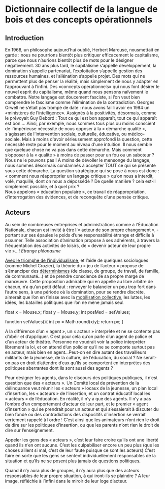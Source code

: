 # Dictionnaire collectif de la langue de bois et des concepts opérationnels
## Introduction
En 1968, un philosophe aujourd’hui oublié, Herbert Marcuse, nousmettait en garde : nous ne pourrions bientôt plus critiquer efficacement le capitalisme, parce que nous n’aurions bientôt plus de mots pour le désigner négativement. 30 ans plus tard, le capitalisme s’appelle développement, la domination s’appelle partenariat, l’exploitation s’appelle gestion des ressources humaines, et l’aliénation s’appelle projet. Des mots qui ne permettent plus de penser la réalité, mais simplement de nous y adapter en l’approuvant à l’infini. Des «concepts opérationnels» qui nous font désirer le nouvel esprit du capitalisme, même quand nous pensons naïvement le combattre. Notre langage est doucement fasciste, si l’on veut bien comprendre le fascisme comme l’élimination de la contradiction. Georges Orwell ne s’était pas trompé de date : nous avons failli avoir en 1984 un «ministères de l’intelligence». Assignés à la positivités, désormais, comme le prévoyait Guy Debord : Tout ce qui est bon apparaît, tout ce qui apparaît est bon....
Ainsi, par exemple, nous sommes tous plus ou moins conscient de l'impérieuse nécessité de nous opposer à la « démarche qualité », s'agissant de l'intervention sociale, culturelle, éducative, ou médico-sociale. Mais à moins d'avoir sérieusement approfondi la question, cette nécessité reste pour le moment au niveau d'une intuition. Il nous semble que quelque chose ne va pas dans cette démarche. Mais comment s’opposer à la « qualité » à moins de passer pour un fou ou un saboteur ? Nous ne le pouvons pas ! A moins de dévoiler le mensonge du langage, nous sommes désormais condamnés à accepter TOUT ce qui se présente sous cette démarche.
La question stratégique qui se pose à nous est donc : « comment nous réapproprier un langage critique » qu’on nous a interdit, volé, maquillé, dont on nous a dépossédé ? De quelle manière ? cela est-il simplement possible, et à quel prix ?  
Nous appelons « éducation populaire », ce travail de réappropriation, d’interrogation des évidences, et de reconquête d’une pensée critique.

## Acteurs
Au sein de nombreuses entreprises et administrations comme à l'Éducation Nationale, chacun est invité à être l'« acteur de son propre changement », ‑ portant sur ses épaules le poids d’une responsabilité étrange et difficile à assumer. Telle association d’animation propose à ses adhérents, à travers la fréquentation des activités de loisirs, de « devenir acteur de leur propre vie »…! *Étrange pléonasme*

[Avec le triomphe de l’individualisme](http://www.thomasguesnon.fr), et l’aide de quelques sociologues (comme Michel Crozier), la théorie du « jeu de l’acteur » propose de s’émanciper des [déterminismes](http://www.thomasguesnon.fr) (de classe, de groupe, de travail, de famille, de communauté…) et de prendre conscience de sa propre marge de manœuvre. Cette proposition admirable qui en appelle au libre arbitre de chacun, n’a qu’un petit défaut : renvoyer le balancier un peu trop fort dans l’autre sens, à une période où la domination, pour se rendre discrète, aimerait que l’on en finisse avec la [mobilisation collective](http://www.thomasguesnon.fr), les luttes, les idées, les batailles politiques que l’on ne mène jamais seul.

  float x = Mouse.x;
  float y = Mouse.y;
  int posMed = setValues;

  function setValues(){
    int px = Math.round(x/y);
    return px;
  }

A la différence d’un « agent », un « acteur » interprète et ne se contente pas d’obéir et d’appliquer. C’est pour cela qu’on parle d’un agent de police et d’un acteur de théâtre. Personne ne voudrait voir la police interpréter librement la loi, et on attend d’un policier qu’il ne se comporte surtout pas en acteur, mais bien en agent…Peut-on en dire autant des travailleurs militants de la jeunesse, de la culture, de l’éducation, du social ? Ne serait-on pas en droit d’attendre d’eux qu’ils se comportent en interprètes des politiques aberrantes dont ils sont aussi des agents ?

Pour désigner les agents, dans le discours des politiques publiques, il n’est question que des « acteurs ». Un Comité local de prévention de la délinquance veut réunir les « acteurs » locaux de la jeunesse, un plan local d’insertion, les « acteurs » de l’insertion, et un contrat éducatif local les « acteurs » de l’éducation. En réalité, il n’y a que des agents. Il n’y a pas l’ombre d’un comportement d’acteur de leur part, et le premier « agent d’insertion » qui se prendrait pour un acteur et qui s’essaierait à discuter du bien fondé ou des contradictions des dispositifs d’insertion se verrait vertement rappelé à l’ordre ! C’est ainsi que les animateurs n’ont rien le droit de dire sur les politiques d’insertion, ou que les parents n’ont rien le droit de dire sur l’enseignement.

Appeler les gens des « acteurs », c’est leur faire croire qu’ils ont une liberté quand ils n’en ont aucune. C’est les culpabiliser encore un peu plus (que les choses aillent si mal, c’est de leur faute puisque ce sont les acteurs) C’est faire en sorte que les gens se sentent individuellement responsables de la situation et qu’ils ne se posent plus jamais de questions politiques.

Quand il n’y aura plus de groupes, il n’y aura plus que des acteurs responsables de leur propre situation, à qui iront-ils se plaindre ? A leur image, réfléchie à l’infini dans le miroir de leur loge d’acteur.
